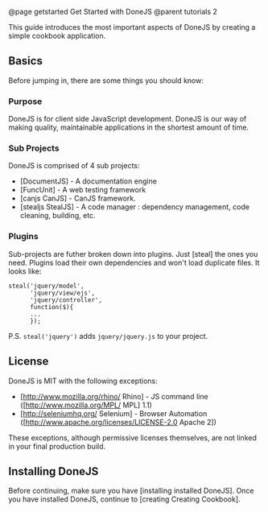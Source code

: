 @page getstarted Get Started with DoneJS
@parent tutorials 2

This guide introduces the most important aspects of DoneJS by 
creating a simple cookbook application.

<h2 class='spaced'>Basics</h2>

Before jumping in, there are some things you should know:

### Purpose

DoneJS is for client side JavaScript development.  DoneJS is our way
of making quality, maintainable applications in the shortest amount of time.

### Sub Projects

DoneJS is comprised of 4 sub projects:

  - [DocumentJS] - A documentation engine
  - [FuncUnit] - A web testing framework
  - [canjs CanJS] - CanJS framework.
  - [stealjs StealJS] - A code manager : dependency management, code cleaning, building, etc.

### Plugins 

Sub-projects are futher broken down into plugins.  Just [steal] the ones you need.  Plugins load 
their own dependencies and won't load duplicate files.  It looks like:

    steal('jquery/model',
          'jquery/view/ejs',
          'jquery/controller',
          function($){
          ...
          });


<div class='whisper'>
  P.S. <code>steal('jquery')</code> adds <code>jquery/jquery.js</code>
 to your project. </div>

## License

DoneJS is MIT with the following exceptions:

 - [http://www.mozilla.org/rhino/ Rhino] - JS command line ([http://www.mozilla.org/MPL/ MPL] 1.1)
 - [http://seleniumhq.org/ Selenium] - Browser Automation ([http://www.apache.org/licenses/LICENSE-2.0 Apache 2])

These exceptions, although permissive licenses themselves, are not linked in your final production build.

## Installing DoneJS

Before continuing, make sure you have [installing installed DoneJS].  Once you
have installed DoneJS, continue to [creating Creating Cookbook].
